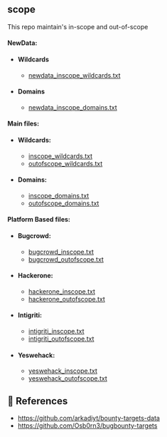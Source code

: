 ## scope
This repo maintain's in-scope and out-of-scope

#### NewData:
- #### Wildcards
  - [newdata_inscope_wildcards.txt](https://github.com/rix4uni/scope/blob/main/data/newdata_inscope_wildcards.txt)

- #### Domains
  - [newdata_inscope_domains.txt](https://github.com/rix4uni/scope/blob/main/data/newdata_inscope_domains.txt)


#### Main files:
- #### Wildcards:
  - [inscope_wildcards.txt](https://github.com/rix4uni/scope/blob/main/data/inscope_wildcards.txt)
  - [outofscope_wildcards.txt](https://github.com/rix4uni/scope/blob/main/data/outofscope_wildcards.txt)

- #### Domains:
  - [inscope_domains.txt](https://github.com/rix4uni/scope/blob/main/data/inscope_domains.txt)
  - [outofscope_domains.txt](https://github.com/rix4uni/scope/blob/main/data/outofscope_domains.txt)


#### Platform Based files:
- #### Bugcrowd:
  - [bugcrowd_inscope.txt](https://github.com/rix4uni/scope/blob/main/data/bugcrowd_inscope.txt)
  - [bugcrowd_outofscope.txt](https://github.com/rix4uni/scope/blob/main/data/bugcrowd_outofscope.txt)

- #### Hackerone:
  - [hackerone_inscope.txt](https://github.com/rix4uni/scope/blob/main/data/hackerone_inscope.txt)
  - [hackerone_outofscope.txt](https://github.com/rix4uni/scope/blob/main/data/hackerone_outofscope.txt)

- #### Intigriti:
  - [intigriti_inscope.txt](https://github.com/rix4uni/scope/blob/main/data/intigriti_inscope.txt)
  - [intigriti_outofscope.txt](https://github.com/rix4uni/scope/blob/main/data/intigriti_outofscope.txt)

- #### Yeswehack:
  - [yeswehack_inscope.txt](https://github.com/rix4uni/scope/blob/main/data/yeswehack_inscope.txt)
  - [yeswehack_outofscope.txt](https://github.com/rix4uni/scope/blob/main/data/yeswehack_outofscope.txt)

## 📌 References
- https://github.com/arkadiyt/bounty-targets-data
- https://github.com/Osb0rn3/bugbounty-targets